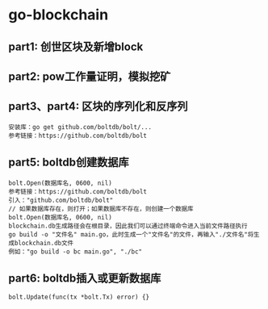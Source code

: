 # go-blockchain

## part1: 创世区块及新增block 
## part2: pow工作量证明，模拟挖矿
## part3、part4: 区块的序列化和反序列
    安装库：go get github.com/boltdb/bolt/...
    参考链接：https://github.com/boltdb/bolt
## part5: **boltdb**创建数据库
    bolt.Open(数据库名, 0600, nil)
    参考链接：https://github.com/boltdb/bolt
    引入："github.com/boltdb/bolt"
    // 如果数据库存在，则打开；如果数据库不存在，则创建一个数据库
    bolt.Open(数据库名, 0600, nil)
    blockchain.db生成路径会在根目录，因此我们可以通过终端命令进入当前文件路径执行
    go build -o "文件名" main.go，此时生成一个"文件名"的文件，再输入"./文件名"将生成blockchain.db文件
    例如："go build -o bc main.go", "./bc"
## part6: **boltdb**插入或更新数据库
    bolt.Update(func(tx *bolt.Tx) error) {}
    
   
    